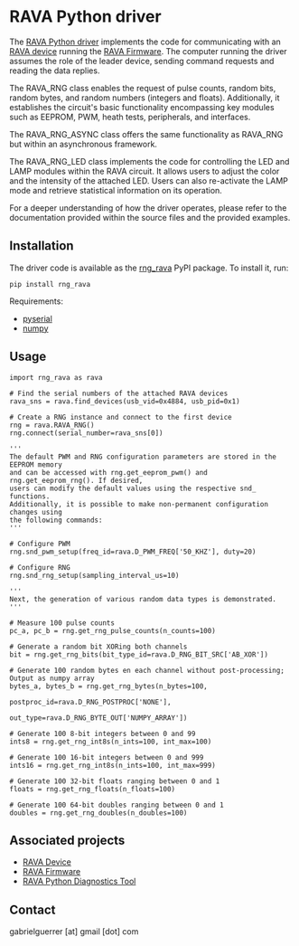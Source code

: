 # RAVA Python driver

The [RAVA Python driver](https://github.com/gabrielguerrer/rng_rava_driver_py) 
implements the code for communicating with an 
[RAVA device](https://github.com/gabrielguerrer/rng_rava) running the 
[RAVA Firmware](https://github.com/gabrielguerrer/rng_rava_firmware). 
The computer running the driver assumes the role of the leader device, sending 
command requests and reading the data replies.

The RAVA_RNG class enables the request of pulse counts, random bits, random 
bytes, and random numbers (integers and floats). Additionally, it establishes 
the circuit's basic functionality encompassing key modules such as EEPROM, PWM, 
heath tests, peripherals, and interfaces.

The RAVA_RNG_ASYNC class offers the same functionality as RAVA_RNG but within an 
asynchronous framework.

The RAVA_RNG_LED class implements the code for controlling the LED and LAMP 
modules within the RAVA circuit. It allows users to adjust the color and the 
intensity of the attached LED. Users can also re-activate the LAMP mode and 
retrieve statistical information on its operation.

For a deeper understanding of how the driver operates, please refer to the 
documentation provided within the source files and the provided examples.


## Installation

The driver code is available as the 
[rng_rava](https://pypi.org/project/rng_rava/) PyPI package. To install it, run:

```
pip install rng_rava
```

Requirements:
 * [pyserial](https://github.com/pyserial/pyserial)
 * [numpy](https://github.com/numpy/numpy)

## Usage

```
import rng_rava as rava

# Find the serial numbers of the attached RAVA devices
rava_sns = rava.find_devices(usb_vid=0x4884, usb_pid=0x1)

# Create a RNG instance and connect to the first device
rng = rava.RAVA_RNG()
rng.connect(serial_number=rava_sns[0])

'''
The default PWM and RNG configuration parameters are stored in the EEPROM memory  
and can be accessed with rng.get_eeprom_pwm() and rng.get_eeprom_rng(). If desired, 
users can modify the default values using the respective snd_ functions. 
Additionally, it is possible to make non-permanent configuration changes using 
the following commands:
'''

# Configure PWM
rng.snd_pwm_setup(freq_id=rava.D_PWM_FREQ['50_KHZ'], duty=20)

# Configure RNG
rng.snd_rng_setup(sampling_interval_us=10)

'''
Next, the generation of various random data types is demonstrated.
'''

# Measure 100 pulse counts
pc_a, pc_b = rng.get_rng_pulse_counts(n_counts=100)

# Generate a random bit XORing both channels
bit = rng.get_rng_bits(bit_type_id=rava.D_RNG_BIT_SRC['AB_XOR'])

# Generate 100 random bytes en each channel without post-processing; Output as numpy array
bytes_a, bytes_b = rng.get_rng_bytes(n_bytes=100, 
                                     postproc_id=rava.D_RNG_POSTPROC['NONE'], 
                                     out_type=rava.D_RNG_BYTE_OUT['NUMPY_ARRAY']) 

# Generate 100 8-bit integers between 0 and 99
ints8 = rng.get_rng_int8s(n_ints=100, int_max=100)

# Generate 100 16-bit integers between 0 and 999
ints16 = rng.get_rng_int8s(n_ints=100, int_max=999)

# Generate 100 32-bit floats ranging between 0 and 1
floats = rng.get_rng_floats(n_floats=100)

# Generate 100 64-bit doubles ranging between 0 and 1
doubles = rng.get_rng_doubles(n_doubles=100)
```

## Associated projects

- [RAVA Device](https://github.com/gabrielguerrer/rng_rava)
- [RAVA Firmware](https://github.com/gabrielguerrer/rng_rava_firmware)
- [RAVA Python Diagnostics Tool](https://github.com/gabrielguerrer/rng_rava_diagnostics_py)

## Contact

gabrielguerrer [at] gmail [dot] com
